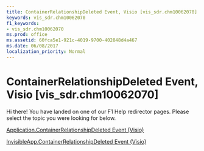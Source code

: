 ```yaml
---
title: ContainerRelationshipDeleted Event, Visio [vis_sdr.chm10062070]
keywords: vis_sdr.chm10062070
f1_keywords:
- vis_sdr.chm10062070
ms.prod: office
ms.assetid: 60fca5e1-921c-4019-9700-402848d4a467
ms.date: 06/08/2017
localization_priority: Normal
---
```



# ContainerRelationshipDeleted Event, Visio [vis_sdr.chm10062070]

Hi there! You have landed on one of our F1 Help redirector pages. Please select the topic you were looking for below.

[Application.ContainerRelationshipDeleted Event (Visio)](http://msdn.microsoft.com/library/1aa5cd59-f350-ba47-0654-dc1bf1d6073f%28Office.15%29.aspx)

[InvisibleApp.ContainerRelationshipDeleted Event (Visio)](http://msdn.microsoft.com/library/689cb7e6-48a4-6438-ba9d-e1b554ac0bca%28Office.15%29.aspx)


